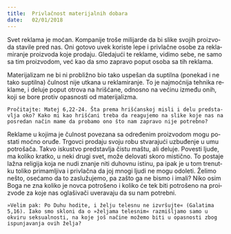 ```yaml
---
title:  Pri­vlač­nost ma­te­ri­jal­nih do­ba­ra
date:   02/01/2018
---
```


Svet re­kla­ma je mo­ćan. Kom­pa­ni­je tro­še mi­li­jar­de da bi sli­ke svo­jih pro­i­zvo­da sta­vi­le pred nas. Oni go­to­vo uvek ko­ri­ste lepe i pri­vlač­ne oso­be za re­kla­mi­ra­nje pro­i­zvo­da koje pro­da­ju. Gle­da­ju­ći te re­kla­me, vi­di­mo sebe, ne samo sa tim pro­i­zvo­dom, već kao da smo za­pra­vo po­put oso­ba sa tih re­kla­ma.

Ma­te­ri­ja­li­zam ne bi ni pro­bli­žno bio tako uspe­šan da sup­til­na (po­ne­kad i ne tako sup­til­na) čul­nost nije ut­ka­na u re­kla­mi­ra­nje. To je naj­moć­ni­ja teh­ni­ka re­kla­me, i de­lu­je po­put otro­va na hri­šća­ne, od­no­sno na ve­ći­nu iz­me­đu onih, koji se bore pro­tiv opa­sno­sti od ma­te­ri­ja­li­zma.

`Pro­či­taj­te: Ma­tej 6,22-24. Šta pre­ma hri­šćan­skoj mi­sli i delu pred­sta­vlja oko? Kako mi kao hri­šća­ni tre­ba da re­a­gu­je­mo na sli­ke koje nas na po­sre­dan na­čin mame da pro­ba­mo ono što nam za­pra­vo nije po­treb­no?`

Re­kla­me u ko­ji­ma je čul­nost po­ve­za­na sa odre­đe­nim pro­i­zvo­dom mogu po­sta­ti moć­no oru­đe. Tr­gov­ci pro­da­ju svo­ju robu stva­ra­ju­ći uz­bu­đe­nje u umu po­tro­ša­ča. Ta­kvo is­ku­stvo pred­sta­vlja či­stu ma­štu, ali de­lu­je. Po­ve­sti lju­de, ma ko­li­ko krat­ko, u neki dru­gi svet, može de­lo­va­ti sko­ro mi­stič­no. To po­sta­je la­žna re­li­gi­ja koja ne nudi zna­nje niti du­hov­nu isti­nu, pa ipak je u tom tre­nut­ku to­li­ko pri­ma­mlji­va i pri­vlač­na da joj mno­gi lju­di ne mogu odo­le­ti. Že­li­mo ne­što, ose­ća­mo da to za­slu­žu­je­mo, pa za­što ga ne bi­smo i ima­li? Niko osim Boga ne zna ko­li­ko je nov­ca po­tro­še­no i ko­li­ko će tek biti po­tro­še­no na pro­i­zvo­de za koje nas ogla­ši­va­či uve­ra­va­ju da su nam po­treb­ni.

`»Ve­lim pak: Po Duhu ho­di­te, i že­lju te­le­snu ne iz­vr­šuj­te« (Ga­la­ti­ma 5,16). Iako smo sklo­ni da o »že­lja­ma te­le­snim« raz­mi­šlja­mo samo u okvi­ru sek­su­al­no­sti, na koje još na­či­ne mo­že­mo biti u opa­sno­sti zbog is­pu­nja­va­nja ovih že­lja?`